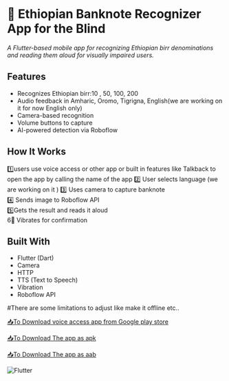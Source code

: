 # 🏦 Ethiopian Banknote Recognizer App for the Blind  
_A Flutter-based mobile app for recognizing Ethiopian birr denominations and reading them aloud for visually impaired users._

## Features
- Recognizes Ethiopian birr:10 , 50, 100, 200
- Audio feedback in Amharic, Oromo, Tigrigna, English(we are working on it for now English only)
- Camera-based recognition
- Volume buttons to capture
- AI-powered detection via Roboflow

## How It Works
1️⃣users use voice access or other app or built in features like Talkback to open the app by calling the name of the app
2️⃣ User selects language (we are working on it )
3️⃣ Uses camera to capture banknote  
4️⃣ Sends image to Roboflow API  
5️⃣Gets the result and reads it aloud  
6⃣ Vibrates for confirmation

## Built With
- Flutter (Dart)
- Camera
- HTTP
- TTS (Text to Speech)
- Vibration
- Roboflow API


#There are some limitations to adjust like make it offline etc..


[📥To Download voice access app from Google play store ](https://www.google.com/url?sa=t&source=web&rct=j&opi=89978449&url=https://play.google.com/store/apps/details%3Fid%3Dcom.google.android.apps.accessibility.voiceaccess%26hl%3Den_US%26referrer%3Dutm_source%253Dgoogle%2526utm_medium%253Dorganic%2526utm_term%253Dvoice%2Baccess%2Bapp%26pcampaignid%3DAPPU_1_40p_aJrrHMLskdUP1pSbqAg&ved=2ahUKEwja6NWjhdCOAxVCdqQEHVbKBoUQ5YQBegQIChAC&usg=AOvVaw3U-LIHXWdU_Qv0kmA25Fe1)

[📥To Download The app as apk](https://api.codemagic.io/artifacts/751e8605-2652-477f-a5e9-ce511bb1ebb6/e3276f07-ed70-4218-a04d-cf689016117c/app-release.apk)

[📥To Download The app as aab](https://api.codemagic.io/artifacts/166edcb9-6d7d-4a98-bc92-706e6aef1333/d13392fe-44a0-41fe-8db8-484d11a7d86b/app-debug.aab)

![Flutter](https://img.shields.io/badge/flutter-v3.22-blue)
